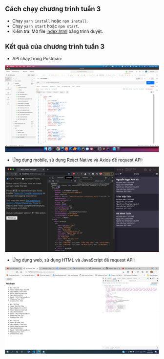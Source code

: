 ## Cách chạy chương trình tuần 3

- Chạy `yarn install` hoặc `npm install`.
- Chạy `yarn start` hoặc `npm start`.
- Kiểm tra: Mở file [index.html](web_client/index.html) bằng trình duyệt.

## Kết quả của chương trình tuần 3

- API chạy trong Postman:

![result_postman.png](./results/result_postman.png)

- Ứng dụng mobile, sử dụng React Native và Axios để request API:

![result_mobile.png](./results/result_mobile.png)

- Ứng dụng web, sử dụng HTML và JavaScript để request API:

![result_web.png](./results/result_web.png)
